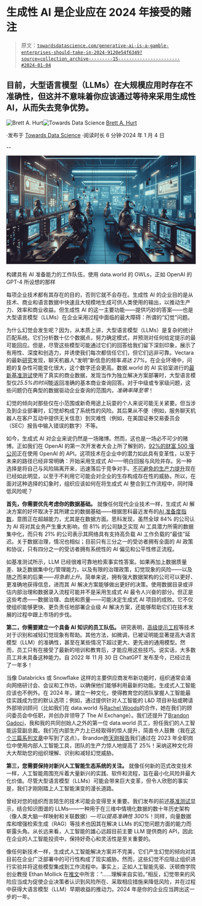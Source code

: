 # 生成性 AI 是企业应在 2024 年接受的赌注

> 原文：[`towardsdatascience.com/generative-ai-is-a-gamble-enterprises-should-take-in-2024-9120e54f6349?source=collection_archive---------15-----------------------#2024-01-04`](https://towardsdatascience.com/generative-ai-is-a-gamble-enterprises-should-take-in-2024-9120e54f6349?source=collection_archive---------15-----------------------#2024-01-04)

## 目前，大型语言模型（LLMs）在大规模应用时存在不准确性，但这并不意味着你应该通过等待来采用生成性 AI，从而失去竞争优势。

[](https://databrett.medium.com/?source=post_page---byline--9120e54f6349--------------------------------)![Brett A. Hurt](https://databrett.medium.com/?source=post_page---byline--9120e54f6349--------------------------------)[](https://towardsdatascience.com/?source=post_page---byline--9120e54f6349--------------------------------)![Towards Data Science](https://towardsdatascience.com/?source=post_page---byline--9120e54f6349--------------------------------) [Brett A. Hurt](https://databrett.medium.com/?source=post_page---byline--9120e54f6349--------------------------------)

·发布于 [Towards Data Science](https://towardsdatascience.com/?source=post_page---byline--9120e54f6349--------------------------------) ·阅读时长 6 分钟·2024 年 1 月 4 日

--

![](img/69c21cf26e4eac65662be8762774c3a1.png)

构建具有 AI 准备能力的工作队伍，使用 data.world 的 OWLs，正如 OpenAI 的 GPT-4 所设想的那样

每项企业技术都有其存在的目的，否则它就不会存在。生成性 AI 的企业目的是从技术、商业和语言数据中快速且大规模地生成可供人类使用的输出，以推动生产力、效率和商业收益。但生成性 AI 的这一主要功能——提供巧妙的答案——也是大型语言模型（LLMs）在企业采用过程中面临的最大障碍：所谓的“幻觉”问题。

为什么幻觉会发生呢？因为，从本质上讲，大型语言模型（LLMs）是复杂的统计匹配系统。它们分析数十亿个数据点，努力确定模式，并预测对任何给定提示的最可能回应。但是，尽管这些模型可能通过它们的回答给我们留下深刻印象，展示了有用性、深度和创造力，并诱使我们每次都信任它们，但它们远非可靠。Vectara 的最新[研究](https://vectara.com/measuring-hallucinations-in-rag-systems/)发现，聊天机器人“发明”新信息的频率*高达 27%*。在企业环境中，问题的复杂性可能变化很大，这个数字还会更高。数据.world 的 AI 实验室进行的[最新基准测试](https://arxiv.org/pdf/2311.07509.pdf)使用了真实的商业数据，发现当作为独立解决方案部署时，大型语言模型仅*25.5%的时间*能返回准确的基本商业查询回答。对于中级或专家级问题，这些问题仍在典型的数据驱动企业查询的范围内，*准确率降至零*！

幻觉的倾向对那些仅在小范围或新奇用途上玩耍的个人来说可能无关紧要。但当涉及到企业部署时，幻觉却构成了系统性的风险。其后果从不便（例如，服务聊天机器人在客户互动中提供无关信息）到灾难性（例如，在美国证券交易委员会（SEC）报告中输入错误的数字）不等。

如今，生成式 AI 对企业来说仍然是一场赌博。然而，这也是一场必不可少的赌博。正如我们在 OpenAI 的第一次开发者大会上所了解到的，[92%的财富 500 强公司](https://www.theverge.com/2023/11/6/23948386/chatgpt-active-user-count-openai-developer-conference)正在使用 OpenAI 的 API。这项技术在企业中的潜力如此具有变革性，以至于未来的路径已经非常明确：开始采用生成式 AI——明白回报与风险并存。另一种选择是将自己与风险隔离开来，迅速落后于竞争对手。[不可避免的生产力提升](https://papers.ssrn.com/sol3/papers.cfm?abstract_id=4573321)现在已经如此明显，以至于不利用它可能会对企业的生存构成存在性的威胁。所以，在面对这种选择的幻象时，组织应该如何在将生成式 AI 整合到工作流程中，同时降低风险呢？

**首先，你需要优先考虑你的数据基础。** 就像任何现代企业技术一样，生成式 AI 解决方案的好坏取决于其所建立的数据基础——根据思科最近发布的[AI 准备度指数](https://www.cisco.com/c/dam/m/en_us/solutions/ai/readiness-index/documents/cisco-global-ai-readiness-index.pdf)，意图正在超越能力，尤其是在数据方面。思科发现，虽然全球 84% 的公司认为 AI 将对其业务产生重大影响，但 81% 的公司缺乏实现 AI 工具潜力所需的数据集中化，而只有 21% 的公司表示其网络具有支持高负载 AI 工作负载的“最佳”延迟。关于数据治理，情况也相似；目前只有三分之一的受访者拥有全面的 AI 政策和协议，只有四分之一的受访者拥有系统性的 AI 偏见和公平性修正流程。

如基准测试所示，LLM 已经很难可靠地检索事实性答案。如果再加上数据质量差、缺乏数据集中化/管理能力，以及有限的治理政策，幻觉现象的风险——以及随之而来的后果——*将急剧上升*。简单来说，拥有强大数据架构的公司可以更好、更准确地获得信息，进而其 AI 解决方案能够做出更好的决策。使用数据目录或评估内部治理和数据录入流程可能并不是采用生成式 AI 最令人兴奋的部分。但正是这些考虑——数据治理、血统和质量——可能决定生成式 AI 项目的成败。它不仅使组织能够更快、更负责任地部署企业级 AI 解决方案，还能够帮助它们在技术发展的过程中跟上市场的步伐。

**第二，你需要建立一个具备 AI 知识的员工队伍。** 研究表明，[高级提示工程](https://amatriain.net/blog/hallucinations#advancedprompting)等技术对于识别和减轻幻觉现象有帮助。其他方法，如微调，已被证明能显著提高大语言模型（LLM）的准确性，甚至在某些情况下超过更大、更先进的通用模型。然而，员工只有在接受了最新的培训和教育后，才能应用这些技巧。说实话，大多数员工并未具备这种能力。自 2022 年 11 月 30 日 ChatGPT 发布至今，已经过去了一年多！

当像 Databricks 或 Snowflake 这样的主要供应商发布新功能时，组织通常会涌向网络研讨会、会议和工作坊，以确保他们能够利用最新的功能。生成式人工智能应该也不例外。在 2024 年，建立一种文化，使得教育您的团队掌握人工智能最佳实践成为您的默认选项；例如，通过提供针对人工智能的 L&D 项目补贴或聘请外部培训顾问（比如我们在 data.world 与[Rachel Woods](https://medium.com/u/4c866ecaad84?source=post_page---user_mention--9120e54f6349--------------------------------)的合作，她在我们的顾问委员会中任职，并创办并领导了 The AI Exchange）。我们还提升了[Brandon Gadoci](https://medium.com/u/fa1e06871025?source=post_page---user_mention--9120e54f6349--------------------------------)，我和我的共同创始人之外的第一位 data.world 员工，担任我们的人工智能运营副总裁。我们在内部生产力上已经取得的惊人提升，简直令人鼓舞（我在[这个三篇系列文章](https://data.world/blog/meet-archie-who-is-helping-all-of-us-get-smarter-than-any-of-us-at-the-speed-of-ai/)中写到了这点）。Brandon[昨天刚报告](https://bgadoci.com/thoughts/my-new-adventure-vp-of-ai-ops)我们通过在 2023 年全职岗位中使用内部人工智能工具，团队的生产力惊人地提高了 25%！采纳这种文化将大大帮助您的组织理解、识别和减轻幻觉威胁。

**第三，您需要保持对新兴人工智能生态系统的关注。** 就像任何新的范式改变技术一样，人工智能周围充斥着大量新兴的实践、软件和流程，旨在最小化风险并最大化价值。尽管大型语言模型（LLMs）可能会带来巨大变革，但令人欣慰的事实是，我们才刚刚踏上人工智能演变的漫长道路。

曾经对您的组织而言陌生的技术可能会变得至关重要。我们发布的前述[基准测试](https://data.world/blog/generative-ai-benchmark-increasing-the-accuracy-of-llms-in-the-enterprise-with-a-knowledge-graph/)显示，结合知识图谱的 LLMs——一种用于在三维中情境化数据的数十年历史架构（像人类大脑一样映射和关联数据）*—可以提高准确性 300%*！同样，向量数据库和增强检索生成（RAG）等技术也因其在解决 LLMs 的幻觉问题方面的能力而崭露头角。从长远来看，人工智能的雄心远超目前主要 LLM 提供商的 API，因此在企业的人工智能投资中，保持好奇心和灵活性是至关重要的。

像任何新技术一样，生成式人工智能解决方案并不完美，它们产生幻觉的倾向对其目前在企业广泛部署中的可行性构成了现实威胁。然而，这些幻觉不应阻止组织进行实验并将这些模型集成到工作流程中。事实上，正如人工智能先驱、沃顿商学院创业教授 Ethan Mollick 在[推文](https://x.com/emollick/status/1716156085445239265?s=20)中所言：“……理解来自实验。”相反，幻觉带来的风险应当成为促使企业决策者认识到风险所在、采取相应措施来降低风险，并在过程中获得大语言模型（LLM）早期收益的推动力。2024 年是你的企业应当跨出这一步的一年。
